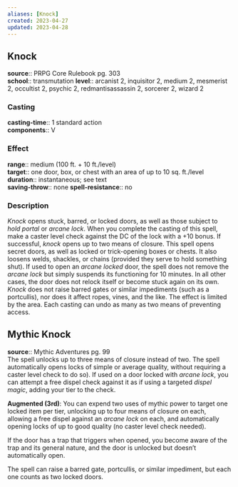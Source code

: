 ```yaml
---
aliases: [Knock]
created: 2023-04-27
updated: 2023-04-28
---
```


## Knock

**source**:: PRPG Core Rulebook pg. 303  
**school**:: transmutation
**level**:: arcanist 2, inquisitor 2, medium 2, mesmerist 2, occultist 2, psychic 2, redmantisassassin 2, sorcerer 2, wizard 2

### Casting

**casting-time**:: 1 standard action  
**components**:: V

### Effect

**range**:: medium (100 ft. + 10 ft./level)  
**target**:: one door, box, or chest with an area of up to 10 sq. ft./level  
**duration**:: instantaneous; see text  
**saving-throw**:: none
**spell-resistance**:: no

### Description

*Knock* opens stuck, barred, or locked doors, as well as those subject to *hold portal* or *arcane lock*. When you complete the casting of this spell, make a caster level check against the DC of the lock with a +10 bonus. If successful, *knock* opens up to two means of closure. This spell opens secret doors, as well as locked or trick-opening boxes or chests. It also loosens welds, shackles, or chains (provided they serve to hold something shut). If used to open an *arcane locked* door, the spell does not remove the *arcane lock* but simply suspends its functioning for 10 minutes. In all other cases, the door does not relock itself or become stuck again on its own. *Knock* does not raise barred gates or similar impediments (such as a portcullis), nor does it affect ropes, vines, and the like. The effect is limited by the area. Each casting can undo as many as two means of preventing access.

## Mythic Knock

**source**:: Mythic Adventures pg. 99  
The spell unlocks up to three means of closure instead of two. The spell automatically opens locks of simple or average quality, without requiring a caster level check to do so). If used on a door locked with *arcane lock*, you can attempt a free dispel check against it as if using a targeted *dispel magic*, adding your tier to the check.  
  
**Augmented (3rd)**: You can expend two uses of mythic power to target one locked item per tier, unlocking up to four means of closure on each, allowing a free dispel against an *arcane lock* on each, and automatically opening locks of up to good quality (no caster level check needed).  
  
If the door has a trap that triggers when opened, you become aware of the trap and its general nature, and the door is unlocked but doesn’t automatically open.  
  
The spell can raise a barred gate, portcullis, or similar impediment, but each one counts as two locked doors.
